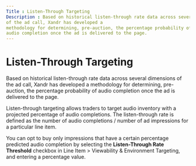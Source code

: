 ```yaml
---
Title : Listen-Through Targeting
Description : Based on historical listen-through rate data across several dimensions
of the ad call, Xandr has developed a
methodology for determining, pre-auction, the percentage probability of
audio completion once the ad is delivered to the page.
---
```



# Listen-Through Targeting



Based on historical listen-through rate data across several dimensions
of the ad call, Xandr has developed a
methodology for determining, pre-auction, the percentage probability of
audio completion once the ad is delivered to the page.

Listen-through targeting allows traders to target audio inventory with a
projected percentage of audio completions. The listen-through rate is
defined as the number of audio completions / number of ad impressions
for a particular line item.

You can opt to buy only impressions that have a certain percentage
predicted audio completion by selecting the **Listen-Through Rate
Threshold** checkbox in
Line Item
 \>  Viewability & Environment
Targeting, and entering a percentage value.





